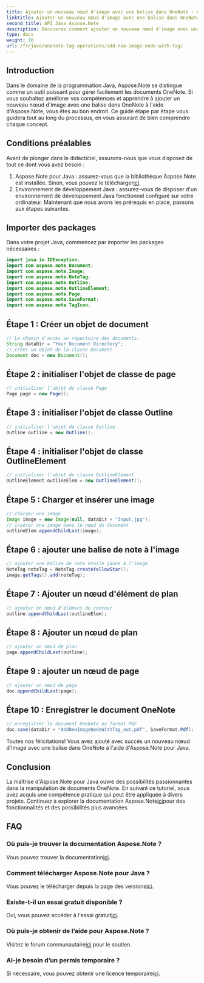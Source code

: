 ```yaml
---
title: Ajouter un nouveau nœud d'image avec une balise dans OneNote - Aspose.Note
linktitle: Ajouter un nouveau nœud d'image avec une balise dans OneNote - Aspose.Note
second_title: API Java Aspose.Note
description: Découvrez comment ajouter un nouveau nœud d'image avec une balise dans OneNote à l'aide d'Aspose.Note pour Java. Élevez vos compétences en programmation Java sans effort.
type: docs
weight: 10
url: /fr/java/onenote-tag-operations/add-new-image-node-with-tag/
---
```

## Introduction
Dans le domaine de la programmation Java, Aspose.Note se distingue comme un outil puissant pour gérer facilement les documents OneNote. Si vous souhaitez améliorer vos compétences et apprendre à ajouter un nouveau nœud d'image avec une balise dans OneNote à l'aide d'Aspose.Note, vous êtes au bon endroit. Ce guide étape par étape vous guidera tout au long du processus, en vous assurant de bien comprendre chaque concept.
## Conditions préalables
Avant de plonger dans le didacticiel, assurons-nous que vous disposez de tout ce dont vous avez besoin :
1.  Aspose.Note pour Java : assurez-vous que la bibliothèque Aspose.Note est installée. Sinon, vous pouvez le télécharger[ici](https://releases.aspose.com/note/java/).
2. Environnement de développement Java : assurez-vous de disposer d'un environnement de développement Java fonctionnel configuré sur votre ordinateur.
Maintenant que nous avons les prérequis en place, passons aux étapes suivantes.
## Importer des packages
Dans votre projet Java, commencez par importer les packages nécessaires :
```java
import java.io.IOException;
import com.aspose.note.Document;
import com.aspose.note.Image;
import com.aspose.note.NoteTag;
import com.aspose.note.Outline;
import com.aspose.note.OutlineElement;
import com.aspose.note.Page;
import com.aspose.note.SaveFormat;
import com.aspose.note.TagIcon;
```
## Étape 1 : Créer un objet de document
```java
// Le chemin d'accès au répertoire des documents.
String dataDir = "Your Document Directory";
// créer un objet de la classe Document
Document doc = new Document();
```
## Étape 2 : initialiser l'objet de classe de page
```java
// initialiser l'objet de classe Page
Page page = new Page();
```
## Étape 3 : initialiser l'objet de classe Outline
```java
// initialiser l'objet de classe Outline
Outline outline = new Outline();
```
## Étape 4 : initialiser l'objet de classe OutlineElement
```java
// initialiser l'objet de classe OutlineElement
OutlineElement outlineElem = new OutlineElement();
```
## Étape 5 : Charger et insérer une image
```java
// charger une image
Image image = new Image(null, dataDir + "Input.jpg");
// insérer une image dans le nœud du document
outlineElem.appendChildLast(image);
```
## Étape 6 : ajouter une balise de note à l'image
```java
// ajouter une balise de note étoile jaune à l'image
NoteTag noteTag = NoteTag.createYellowStar();
image.getTags().add(noteTag);
```
## Étape 7 : Ajouter un nœud d'élément de plan
```java
// ajouter un nœud d'élément de contour
outline.appendChildLast(outlineElem);
```
## Étape 8 : Ajouter un nœud de plan
```java
// ajouter un nœud de plan
page.appendChildLast(outline);
```
## Étape 9 : ajouter un nœud de page
```java
// ajouter un nœud de page
doc.appendChildLast(page);
```
## Étape 10 : Enregistrer le document OneNote
```java
// enregistrer le document OneNote au format PDF
doc.save(dataDir + "AddNewImageNodeWithTag_out.pdf", SaveFormat.Pdf);
```
Toutes nos félicitations! Vous avez ajouté avec succès un nouveau nœud d'image avec une balise dans OneNote à l'aide d'Aspose.Note pour Java.
## Conclusion
 La maîtrise d'Aspose.Note pour Java ouvre des possibilités passionnantes dans la manipulation de documents OneNote. En suivant ce tutoriel, vous avez acquis une compétence pratique qui peut être appliquée à divers projets. Continuez à explorer la documentation Aspose.Note[ici](https://reference.aspose.com/note/java/)pour des fonctionnalités et des possibilités plus avancées.
## FAQ
### Où puis-je trouver la documentation Aspose.Note ?
 Vous pouvez trouver la documentation[ici](https://reference.aspose.com/note/java/).
### Comment télécharger Aspose.Note pour Java ?
 Vous pouvez le télécharger depuis la page des versions[ici](https://releases.aspose.com/note/java/).
### Existe-t-il un essai gratuit disponible ?
 Oui, vous pouvez accéder à l'essai gratuit[ici](https://releases.aspose.com/).
### Où puis-je obtenir de l’aide pour Aspose.Note ?
 Visitez le forum communautaire[ici](https://forum.aspose.com/c/note/28) pour le soutien.
### Ai-je besoin d’un permis temporaire ?
 Si nécessaire, vous pouvez obtenir une licence temporaire[ici](https://purchase.aspose.com/temporary-license/).